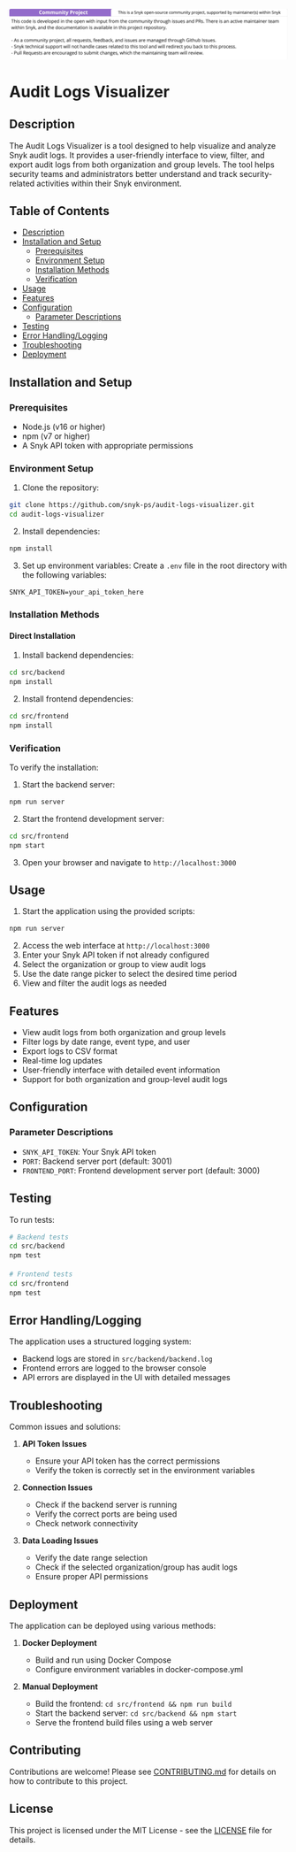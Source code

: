 ![snyk-oss-category](https://github.com/snyk-labs/oss-images/blob/main/oss-community.jpg)

# Audit Logs Visualizer

## Description

The Audit Logs Visualizer is a tool designed to help visualize and analyze Snyk audit logs. It provides a user-friendly interface to view, filter, and export audit logs from both organization and group levels. The tool helps security teams and administrators better understand and track security-related activities within their Snyk environment.

## Table of Contents

- [Description](#description)
- [Installation and Setup](#installation-and-setup)
  - [Prerequisites](#prerequisites)
  - [Environment Setup](#environment-setup)
  - [Installation Methods](#installation-methods)
  - [Verification](#verification)
- [Usage](#usage)
- [Features](#features)
- [Configuration](#configuration)
  - [Parameter Descriptions](#parameter-descriptions)
- [Testing](#testing)
- [Error Handling/Logging](#error-handlinglogging)
- [Troubleshooting](#troubleshooting)
- [Deployment](#deployment)

## Installation and Setup

### Prerequisites

- Node.js (v16 or higher)
- npm (v7 or higher)
- A Snyk API token with appropriate permissions

### Environment Setup

1. Clone the repository:
```bash
git clone https://github.com/snyk-ps/audit-logs-visualizer.git
cd audit-logs-visualizer
```

2. Install dependencies:
```bash
npm install
```

3. Set up environment variables:
Create a `.env` file in the root directory with the following variables:
```
SNYK_API_TOKEN=your_api_token_here
```

### Installation Methods

#### Direct Installation
1. Install backend dependencies:
```bash
cd src/backend
npm install
```

2. Install frontend dependencies:
```bash
cd src/frontend
npm install
```

### Verification

To verify the installation:
1. Start the backend server:
```bash
npm run server
```

2. Start the frontend development server:
```bash
cd src/frontend
npm start
```

3. Open your browser and navigate to `http://localhost:3000`

## Usage

1. Start the application using the provided scripts:
```bash
npm run server
```

2. Access the web interface at `http://localhost:3000`
3. Enter your Snyk API token if not already configured
4. Select the organization or group to view audit logs
5. Use the date range picker to select the desired time period
6. View and filter the audit logs as needed

## Features

- View audit logs from both organization and group levels
- Filter logs by date range, event type, and user
- Export logs to CSV format
- Real-time log updates
- User-friendly interface with detailed event information
- Support for both organization and group-level audit logs

## Configuration

### Parameter Descriptions

- `SNYK_API_TOKEN`: Your Snyk API token
- `PORT`: Backend server port (default: 3001)
- `FRONTEND_PORT`: Frontend development server port (default: 3000)

## Testing

To run tests:
```bash
# Backend tests
cd src/backend
npm test

# Frontend tests
cd src/frontend
npm test
```

## Error Handling/Logging

The application uses a structured logging system:
- Backend logs are stored in `src/backend/backend.log`
- Frontend errors are logged to the browser console
- API errors are displayed in the UI with detailed messages

## Troubleshooting

Common issues and solutions:

1. **API Token Issues**
   - Ensure your API token has the correct permissions
   - Verify the token is correctly set in the environment variables

2. **Connection Issues**
   - Check if the backend server is running
   - Verify the correct ports are being used
   - Check network connectivity

3. **Data Loading Issues**
   - Verify the date range selection
   - Check if the selected organization/group has audit logs
   - Ensure proper API permissions

## Deployment

The application can be deployed using various methods:

1. **Docker Deployment**
   - Build and run using Docker Compose
   - Configure environment variables in docker-compose.yml

2. **Manual Deployment**
   - Build the frontend: `cd src/frontend && npm run build`
   - Start the backend server: `cd src/backend && npm start`
   - Serve the frontend build files using a web server

## Contributing

Contributions are welcome! Please see [CONTRIBUTING.md](CONTRIBUTING.md) for details on how to contribute to this project.

## License

This project is licensed under the MIT License - see the [LICENSE](LICENSE) file for details.
